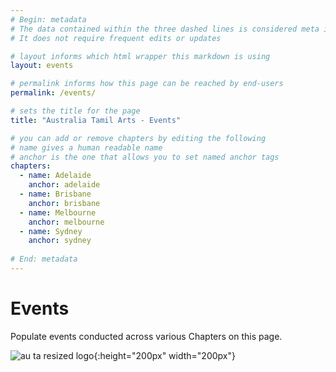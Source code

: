 ```yaml
---
# Begin: metadata
# The data contained within the three dashed lines is considered meta information
# It does not require frequent edits or updates

# layout informs which html wrapper this markdown is using
layout: events

# permalink informs how this page can be reached by end-users
permalink: /events/

# sets the title for the page
title: "Australia Tamil Arts - Events"

# you can add or remove chapters by editing the following
# name gives a human readable name
# anchor is the one that allows you to set named anchor tags
chapters:
  - name: Adelaide
    anchor: adelaide
  - name: Brisbane
    anchor: brisbane
  - name: Melbourne
    anchor: melbourne
  - name: Sydney
    anchor: sydney
    
# End: metadata
---
```


# Events

Populate events conducted across various Chapters on this page.

![au ta resized logo](images/au-ta-logo.png){:height="200px" width="200px"}

